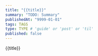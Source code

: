 ```yaml
---
title: "{{title}}"
summary: "TODO: Summary"
publishedAt: "9999-01-01"
tags: TAGS
type: TYPE # 'guide' or 'post' or 'til'
published: false
---
```


{{title}}
